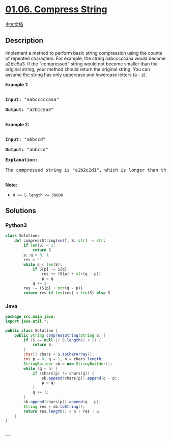 # [01.06. Compress String](https://leetcode-cn.com/problems/compress-string-lcci)

[中文文档](/lcci/01.06.Compress%20String/README.md)

## Description

<p>Implement a method to perform basic string compression using the counts of repeated characters. For example, the string aabcccccaaa would become a2blc5a3. If the &quot;compressed&quot; string would not become smaller than the original string, your method should return the original string. You can assume the string has only uppercase and lowercase letters (a - z).</p>

<p><strong>Example 1:</strong></p>

<pre>

<strong>Input: </strong>&quot;aabcccccaaa&quot;

<strong>Output: </strong>&quot;a2b1c5a3&quot;

</pre>

<p><strong>Example 2:</strong></p>

<pre>

<strong>Input: </strong>&quot;abbccd&quot;

<strong>Output: </strong>&quot;abbccd&quot;

<strong>Explanation: </strong>

The compressed string is &quot;a1b2c2d1&quot;, which is longer than the original string.

</pre>

<p><strong>Note:</strong></p>

- `0 <= S.length <= 50000`

## Solutions

<!-- tabs:start -->

### **Python3**

```python
class Solution:
    def compressString(self, S: str) -> str:
        if len(S) < 2:
            return S
        p, q = 0, 1
        res = ''
        while q < len(S):
            if S[p] != S[q]:
                res += (S[p] + str(q - p))
                p = q
            q += 1
        res += (S[p] + str(q - p))
        return res if len(res) < len(S) else S
```

### **Java**

```java
package src.main.java;
import java.util.*;

public class Solution {
    public String compressString(String S) {
        if (S == null || S.length() < 2) {
            return S;
        }
        char[] chars = S.toCharArray();
        int p = 0, q = 1, n = chars.length;
        StringBuilder sb = new StringBuilder();
        while (q < n) {
            if (chars[p] != chars[q]) {
                sb.append(chars[p]).append(q - p);
                p = q;
            }
            q += 1;
        }
        sb.append(chars[p]).append(q - p);
        String res = sb.toString();
        return res.length() < n ? res : S;
    }
}
```

### **...**

```

```

<!-- tabs:end -->
